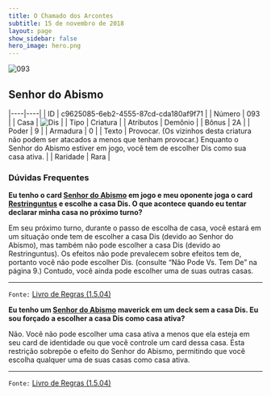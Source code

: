 ```yaml
---
title: O Chamado dos Arcontes
subtitle: 15 de novembro de 2018
layout: page
show_sidebar: false
hero_image: hero.png
---
```


![093](https://cdn.keyforgegame.com/media/card_front/pt/341_093_95PVMCCHQ7P2_pt.png)

## Senhor do Abismo

|----|----|
| ID | c9625085-6eb2-4555-87cd-cda180af9f71 |
| Número | 093 |
| Casa | ![Dis](https://archonarcana.com/images/thumb/e/e8/Dis.png/22px-Dis.png "Dis") |
| Tipo | Criatura |
| Atributos | Demônio |
| Bônus | 2A |
| Poder | 9 |
| Armadura | 0 |
| Texto | Provocar. (Os vizinhos desta criatura  não podem ser atacados a menos que tenham provocar.) Enquanto o Senhor do Abismo estiver  em jogo, você tem de escolher Dis como sua casa ativa. |
| Raridade | Rara |

### Dúvidas Frequentes

**Eu tenho o card [Senhor do Abismo](/cota/093) em jogo e meu
oponente joga o card [Restringuntus](/cota/094) e escolhe a casa
Dis. O que acontece quando eu tentar declarar minha casa no
próximo turno?**

Em seu próximo turno, durante o passo de escolha de casa, você estará
em um situação onde tem de escolher a casa Dis (devido ao Senhor
do Abismo), mas também não pode escolher a casa Dis (devido ao
Restringuntus). Os efeitos não pode prevalecem sobre efeitos tem de,
portanto você não pode escolher Dis. (consulte “Não Pode Vs. Tem De” na
página 9.) Contudo, você ainda pode escolher uma de suas outras casas.

<hr/>

`Fonte:` [Livro de Regras (1.5.04)](https://drive.google.com/open?id=14pM1J8ZR_4hZbGFZt-ArQdAGsHCPEQdE)

**Eu tenho um [Senhor do Abismo](/cota/093) maverick em um
deck sem a casa Dis. Eu sou forçado a escolher a casa Dis como
casa ativa?**

Não. Você não pode escolher uma casa ativa a menos que ela esteja em
seu card de identidade ou que você controle um card dessa casa. Esta
restrição sobrepõe o efeito do Senhor do Abismo, permitindo que você
escolha qualquer uma de suas casas como casa ativa.

<hr/>

`Fonte:` [Livro de Regras (1.5.04)](https://drive.google.com/open?id=14pM1J8ZR_4hZbGFZt-ArQdAGsHCPEQdE)
